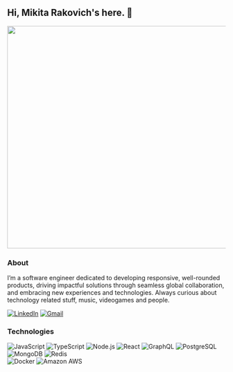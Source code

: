 ## Hi, Mikita Rakovich's here. 👋

<img src="https://media.giphy.com/media/2FayYXU90QS9MmAIo/giphy.gif?cid=ecf05e47kwga3q3jgyiczorr8tifkcluug3ui1w4x6w3osvg&ep=v1_gifs_search&rid=giphy.gif" width="512"/>

### About

I’m a software engineer dedicated to developing responsive, well-rounded products, driving impactful solutions through seamless global collaboration, and embracing new experiences and technologies.
Always curious about technology related stuff, music, videogames and people.

[![LinkedIn](https://img.shields.io/badge/-mrakovich-blue?style=flat&logo=linkedin)](https://www.linkedin.com/in/61kitarami/)
[![Gmail](https://img.shields.io/badge/-mrakovich.job@gmail.com-c14438?style=flat&logo=gmail&logoColor=white&link=mailto:mrakovich.job@gmail.com)](mailto:mrakovich.job@gmail.com)


### Technologies

![JavaScript](https://img.shields.io/badge/-JavaScript-black?style=flat&logo=javascript) ![TypeScript](https://img.shields.io/badge/-TypeScript-black?style=flat&logo=typescript)
![Node.js](https://img.shields.io/badge/-Nodejs-black?style=flat&logo=node.js) ![React](https://img.shields.io/badge/-React-black?style=flat&logo=react)
![GraphQL](https://img.shields.io/badge/-GraphQL-black?style=flat&logo=graphql) ![PostgreSQL](https://img.shields.io/badge/-PostgreSQL-black?style=flat&logo=postgresql)
![MongoDB](https://img.shields.io/badge/-MongoDB-black?style=flat&logo=mongodb) ![Redis](https://img.shields.io/badge/-Redis-black?style=flat&logo=Redis)  
![Docker](https://img.shields.io/badge/-Docker-black?style=flat&logo=docker) ![Amazon AWS](https://img.shields.io/badge/Amazon%20AWS-black?style=flat&logo=amazon-aws)
